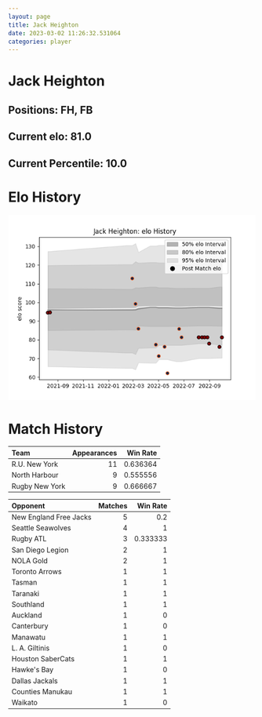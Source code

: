 ```yaml
---  
layout: page  
title: Jack Heighton  
date: 2023-03-02 11:26:32.531064  
categories: player  
---
```

# Jack Heighton

## Positions: FH, FB

## Current elo: 81.0

## Current Percentile: 10.0

# Elo History


![elo history](history_JackHeighton.png)
# Match History


| Team           |   Appearances |   Win Rate |
|:---------------|--------------:|-----------:|
| R.U. New York  |            11 |   0.636364 |
| North Harbour  |             9 |   0.555556 |
| Rugby New York |             9 |   0.666667 |

| Opponent               |   Matches |   Win Rate |
|:-----------------------|----------:|-----------:|
| New England Free Jacks |         5 |   0.2      |
| Seattle Seawolves      |         4 |   1        |
| Rugby ATL              |         3 |   0.333333 |
| San Diego Legion       |         2 |   1        |
| NOLA Gold              |         2 |   1        |
| Toronto Arrows         |         1 |   1        |
| Tasman                 |         1 |   1        |
| Taranaki               |         1 |   1        |
| Southland              |         1 |   1        |
| Auckland               |         1 |   0        |
| Canterbury             |         1 |   0        |
| Manawatu               |         1 |   1        |
| L. A. Giltinis         |         1 |   0        |
| Houston SaberCats      |         1 |   1        |
| Hawke's Bay            |         1 |   0        |
| Dallas Jackals         |         1 |   1        |
| Counties Manukau       |         1 |   1        |
| Waikato                |         1 |   0        |
